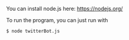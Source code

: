 You can install node.js here:
https://nodejs.org/

To run the program, you can just run with 

````
$ node twitterBot.js
````